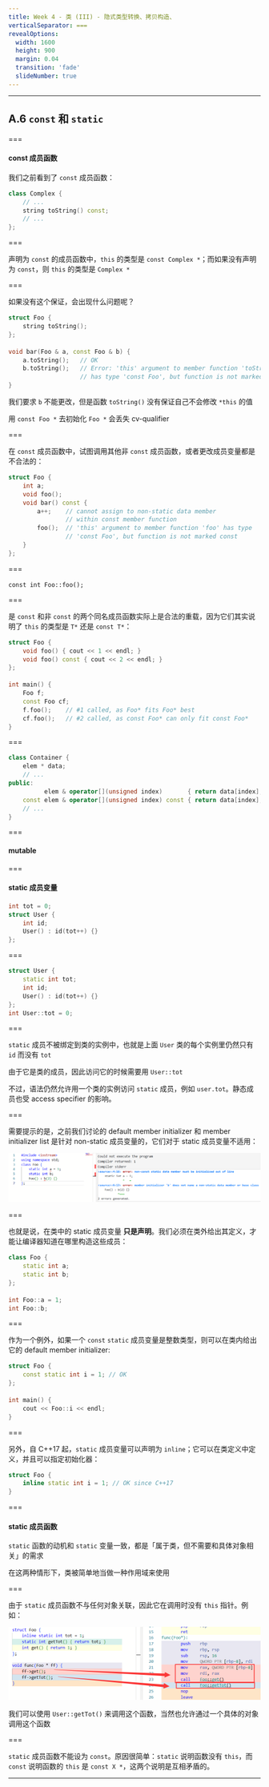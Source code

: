 ```yaml
---
title: Week 4 - 类 (III) - 隐式类型转换、拷贝构造、
verticalSeparator: ===
revealOptions:
  width: 1600
  height: 900
  margin: 0.04
  transition: 'fade'
  slideNumber: true
---
```


<link rel="stylesheet" href="custom_light.css">
<link rel="stylesheet" href="../custom_light.css">
<link rel="stylesheet" href="custom.css">
<link rel="stylesheet" href="../custom.css">

---

## A.6 `const` 和 `static`

===

#### const 成员函数

我们之前看到了 `const` 成员函数：

```c++
class Complex {
    // ...
    string toString() const;
	// ...
};
```

===

声明为 `const` 的成员函数中，`this` 的类型是 `const Complex *`；而如果没有声明为 `const`，则 `this` 的类型是 `Complex *`

===

如果没有这个保证，会出现什么问题呢？

```c++
struct Foo {
    string toString();
};

void bar(Foo & a, const Foo & b) {
    a.toString();   // OK
    b.toString();   // Error: 'this' argument to member function 'toString' 
                    // has type 'const Foo', but function is not marked const
}
```

我们要求 `b` 不能更改，但是函数 `toString()` 没有保证自己不会修改 `*this` 的值

用 `const Foo *` 去初始化 `Foo *` 会丢失 cv-qualifier

===

在 `const` 成员函数中，试图调用其他非 `const` 成员函数，或者更改成员变量都是不合法的：

```c++
struct Foo {
    int a;
    void foo();
    void bar() const {
        a++;    // cannot assign to non-static data member 
                // within const member function
        foo();  // 'this' argument to member function 'foo' has type 
                // 'const Foo', but function is not marked const
    }
};
```

===

`const int Foo::foo();`

===

是 `const` 和非 `const` 的两个同名成员函数实际上是合法的重载，因为它们其实说明了 `this` 的类型是 `T*` 还是 `const T*`：

```c++
struct Foo {
    void foo() { cout << 1 << endl; }
    void foo() const { cout << 2 << endl; }
};

int main() {
    Foo f;
    const Foo cf;
    f.foo();    // #1 called, as Foo* fits Foo* best
    cf.foo();   // #2 called, as const Foo* can only fit const Foo*
}
```

===

```c++
class Container {
    elem * data;
    // ...
public:
          elem & operator[](unsigned index)       { return data[index]; }
    const elem & operator[](unsigned index) const { return data[index]; }
    // ...
}
```

===

#### mutable

===

#### static 成员变量

```c++
int tot = 0;
struct User {
    int id;
    User() : id(tot++) {}
};
```

===

```c++
struct User {
    static int tot;
    int id;
    User() : id(tot++) {}
};
int User::tot = 0;
```

===

`static` 成员不被绑定到类的实例中，也就是上面 `User` 类的每个实例里仍然只有 `id` 而没有 `tot`

由于它是类的成员，因此访问它的时候需要用 `User::tot`

不过，语法仍然允许用一个类的实例访问 `static` 成员，例如 `user.tot`。静态成员也受 access specifier 的影响。

===

需要提示的是，之前我们讨论的 default member initializer 和 member initializer list 是针对 non-static 成员变量的，它们对于 static 成员变量不适用：

![](2023-03-26-16-19-45.png)

===

也就是说，在类中的 static 成员变量 **只是声明**。我们必须在类外给出其定义，才能让编译器知道在哪里构造这些成员：

```c++
class Foo {
    static int a;
    static int b;
};

int Foo::a = 1;
int Foo::b;
```

===

作为一个例外，如果一个 `const` `static` 成员变量是整数类型，则可以在类内给出它的 default member initializer:

```c++
struct Foo {
    const static int i = 1; // OK
};

int main() {
    cout << Foo::i << endl;
}
```

===

另外，自 C++17 起，`static` 成员变量可以声明为 `inline`；它可以在类定义中定义，并且可以指定初始化器：

```c++
struct Foo {
    inline static int i = 1; // OK since C++17
}
```

===

#### static 成员函数

`static` 函数的动机和 `static` 变量一致，都是「属于类，但不需要和具体对象相关」的需求

在这两种情形下，类被简单地当做一种作用域来使用

===

由于 `static` 成员函数不与任何对象关联，因此它在调用时没有 `this` 指针。例如：

![](2023-03-26-16-21-45.png)

我们可以使用 `User::getTot()` 来调用这个函数，当然也允许通过一个具体的对象调用这个函数

===

`static` 成员函数不能设为 `const`。原因很简单：`static` 说明函数没有 `this`，而 `const` 说明函数的 `this` 是 `const X *`，这两个说明是互相矛盾的。

---